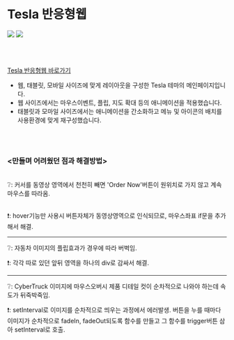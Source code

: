# Tesla 반응형웹
<img src="https://img.shields.io/badge/JavaScript-F7DF1E?style=flat&logo=TypeScript&logoColor=white"/> <img src="https://img.shields.io/badge/jQuery-0769AD?style=flat&logo=TypeScript&logoColor=white"/>

<br/><br/>

[Tesla 반응형웹 바로가기](https://woot9009.github.io/Tesla/)

- 웹, 태블릿, 모바일 사이즈에 맞게 레이아웃을 구성한 Tesla 테마의 메인페이지입니다.
- 웹 사이즈에서는 마우스이벤트, 플립, 지도 확대 등의 애니메이션을 적용했습니다.
- 태블릿과 모마일 사이즈에서는 애니메이션을 간소화하고 메뉴 및 아이콘의 배치를 사용환경에 맞게 재구성했습니다.

<br/><br/>

### <만들며 어려웠던 점과 해결방법>
<br/>
❔: 커서를 동영상 영역에서 천천히 빼면 'Order Now'버튼이 원위치로 가지 않고 계속 마우스를 따라옴.<br/><br/>

❗: hover기능만 사용시 버튼자체가 동영상영역으로 인식되므로, 마우스좌표 if문을 추가해서 해결.
___

❔: 자동차 이미지의 플립효과가 경우에 따라 버벅임.

❗: 각각 따로 있던 앞뒤 영역을 하나의 div로 감싸서 해결.
___

❔: CyberTruck 이미지에 마우스오버시 제품 디테일 컷이 순차적으로 나와야 하는데 속도가 뒤죽박죽임.

❗: setInterval로 이미지를 순차적으로 띄우는 과정에서 에러발생. 버튼을 누를 때마다 이미지가 순차적으로 fadeIn, fadeOut되도록 함수를 만들고 그 함수를 trigger버튼 삼아 setInterval로 호출.
